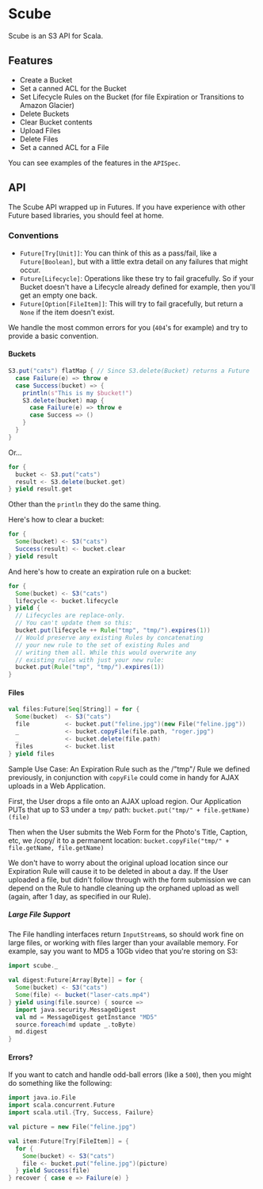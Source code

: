 # Scube

Scube is an S3 API for Scala.

## Features

* Create a Bucket
* Set a canned ACL for the Bucket
* Set Lifecycle Rules on the Bucket (for file Expiration or Transitions to Amazon Glacier)
* Delete Buckets
* Clear Bucket contents
* Upload Files
* Delete Files
* Set a canned ACL for a File

You can see examples of the features in the `APISpec`.

## API

The Scube API wrapped up in Futures. If you have experience with other Future based libraries, you should feel at home.

### Conventions

* `Future[Try[Unit]]`: You can think of this as a pass/fail, like a `Future[Boolean]`, but with a little extra detail on any failures that might occur.
* `Future[Lifecycle]`: Operations like these try to fail gracefully. So if your Bucket doesn't have a Lifecycle already defined for example, then you'll get an empty one back.
* `Future[Option[FileItem]]`: This will try to fail gracefully, but return a `None` if the item doesn't exist.

We handle the most common errors for you (`404`'s for example) and try to provide a basic convention.

#### Buckets

```scala
S3.put("cats") flatMap { // Since S3.delete(Bucket) returns a Future
  case Failure(e) => throw e
  case Success(bucket) => {
    println(s"This is my $bucket!")
    S3.delete(bucket) map {
      case Failure(e) => throw e
      case Success => ()
    }
  }
}
```

Or...

```scala
for {
  bucket <- S3.put("cats")
  result <- S3.delete(bucket.get)
} yield result.get
```

Other than the `println` they do the same thing.

Here's how to clear a bucket:

```scala
for {
  Some(bucket) <- S3("cats")
  Success(result) <- bucket.clear
} yield result
```

And here's how to create an expiration rule on a bucket:

```scala
for {
  Some(bucket) <- S3("cats")
  lifecycle <- bucket.lifecycle
} yield {
  // Lifecycles are replace-only.
  // You can't update them so this:
  bucket.put(lifecycle ++ Rule("tmp", "tmp/").expires(1))
  // Would preserve any existing Rules by concatenating
  // your new rule to the set of existing Rules and
  // writing them all. While this would overwrite any
  // existing rules with just your new rule:
  bucket.put(Rule("tmp", "tmp/").expires(1))
}
```

#### Files

```scala
val files:Future[Seq[String]] = for {
  Some(bucket)  <- S3("cats")
  file          <- bucket.put("feline.jpg")(new File("feline.jpg"))
  _             <- bucket.copyFile(file.path, "roger.jpg")
  _             <- bucket.delete(file.path)
  files         <- bucket.list
} yield files
```

Sample Use Case: An Expiration Rule such as the /"tmp"/ Rule we defined previously, in conjunction with
`copyFile` could come in handy for AJAX uploads in a Web Application.

First, the User drops a file onto an AJAX upload region. Our Application PUTs that up to S3 under
a `tmp/` path: `bucket.put("tmp/" + file.getName)(file)`

Then when the User submits the Web Form for the Photo's Title, Caption, etc, we /copy/ it to a permanent
location: `bucket.copyFile("tmp/" + file.getName, file.getName)`

We don't have to worry about the original upload location since our Expiration Rule will cause it to be
deleted in about a day. If the User uploaded a file, but didn't follow through with the form
submission we can depend on the Rule to handle cleaning up the orphaned upload as well (again, after 1 day,
as specified in our Rule).

##### Large File Support

The File handling interfaces return `InputStream`s, so should work fine on large files,
or working with files larger than your available memory. For example, say you want to
MD5 a 10Gb video that you're storing on S3:

```scala
import scube._

val digest:Future[Array[Byte]] = for {
  Some(bucket) <- S3("cats")
  Some(file) <- bucket("laser-cats.mp4")
} yield using(file.source) { source =>
  import java.security.MessageDigest
  val md = MessageDigest getInstance "MD5"
  source.foreach(md update _.toByte)
  md.digest
}
```

#### Errors?

If you want to catch and handle odd-ball errors (like a `500`), then you might do something like the following:

```scala
import java.io.File
import scala.concurrent.Future
import scala.util.{Try, Success, Failure}

val picture = new File("feline.jpg")

val item:Future[Try[FileItem]] = {
  for {
    Some(bucket) <- S3("cats")
    file <- bucket.put("feline.jpg")(picture)
  } yield Success(file)
} recover { case e => Failure(e) }
```